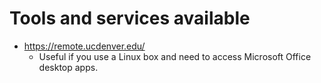 # Tools and services available

* https://remote.ucdenver.edu/
  * Useful if you use a Linux box and need to access Microsoft Office desktop apps.
